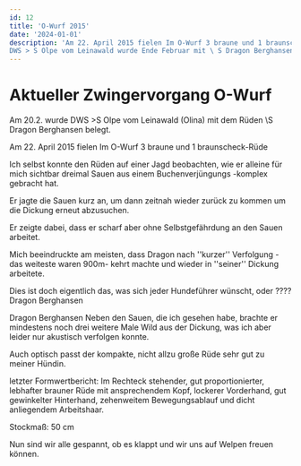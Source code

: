 ```yaml
---
id: 12
title: 'O-Wurf 2015'
date: '2024-01-01'
description: 'Am 22. April 2015 fielen Im O-Wurf 3 braune und 1 braunscheck-Rüde,
DWS > S Olpe vom Leinawald wurde Ende Februar mit \ S Dragon Berghansen belegt.'
---
```

# Aktueller Zwingervorgang O-Wurf

Am 20.2. wurde DWS >S Olpe vom Leinawald (Olina) mit dem Rüden \S Dragon Berghansen belegt.

Am 22. April 2015 fielen Im O-Wurf 3 braune und 1 braunscheck-Rüde

Ich selbst konnte den Rüden auf einer Jagd beobachten, wie er alleine für mich sichtbar dreimal Sauen aus einem Buchenverjüngungs
-komplex gebracht hat.

Er jagte die Sauen kurz an, um dann zeitnah wieder zurück zu kommen um die Dickung erneut abzusuchen.

Er zeigte dabei, dass er scharf aber ohne Selbstgefährdung an den Sauen arbeitet.

Mich beeindruckte am meisten, dass Dragon nach ''kurzer'' Verfolgung -das weiteste waren 900m- kehrt machte und wieder in ''seiner'' Dickung arbeitete.

Dies ist doch eigentlich das, was sich jeder Hundeführer wünscht, oder ????
Dragon Berghansen

Dragon Berghansen	Neben den Sauen, die ich gesehen habe, brachte er mindestens noch drei weitere Male Wild aus der Dickung, was ich aber leider nur akustisch verfolgen konnte.

Auch optisch passt der kompakte, nicht allzu große Rüde sehr gut zu meiner Hündin.

letzter Formwertbericht:
Im Rechteck stehender, gut proportionierter, lebhafter brauner Rüde mit ansprechendem Kopf, lockerer Vorderhand, gut gewinkelter Hinterhand, zehenweitem Bewegungsablauf und dicht anliegendem Arbeitshaar.

Stockmaß: 50 cm

Nun sind wir alle gespannt, ob es klappt und wir uns auf Welpen freuen können.